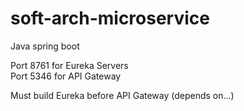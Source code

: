 # soft-arch-microservice
Java spring boot

Port 8761 for Eureka Servers \
Port 5346 for API Gateway

Must build Eureka before API Gateway (depends on...)
